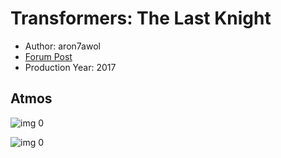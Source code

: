 # Transformers: The Last Knight

* Author: aron7awol
* [Forum Post](https://www.avsforum.com/threads/bass-eq-for-filtered-movies.2995212/post-56735602)
* Production Year: 2017

## Atmos

![img 0](https://i.imgur.com/9xVfLfW.jpg)

![img 0](https://i.imgur.com/bthONIc.jpg)

